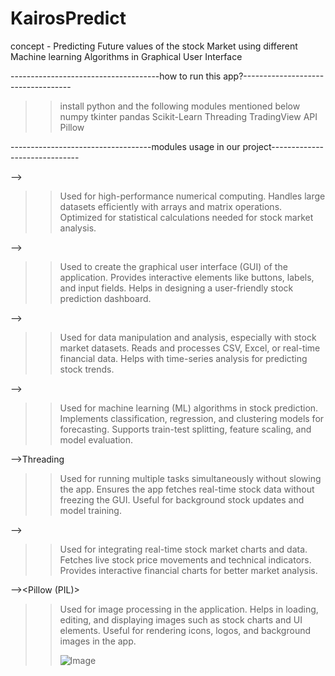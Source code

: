 # KairosPredict

concept - Predicting Future values of the stock Market using different Machine learning Algorithms in Graphical User Interface 


-------------------------------------how to run this app?----------------------------------- 

>>install python and the following modules mentioned below
>>numpy
>>tkinter
>>pandas
>>Scikit-Learn
>>Threading 
>>TradingView API
>>Pillow

-----------------------------------modules usage in our project------------------------------

--><NumPy>

>>Used for high-performance numerical computing.
>>Handles large datasets efficiently with arrays and matrix operations.
>>Optimized for statistical calculations needed for stock market analysis.

--><Tkinter> 

>>Used to create the graphical user interface (GUI) of the application.
>>Provides interactive elements like buttons, labels, and input fields.
>>Helps in designing a user-friendly stock prediction dashboard.

--><Pandas> 

>>Used for data manipulation and analysis, especially with stock market
datasets.
>>Reads and processes CSV, Excel, or real-time financial data.
>>Helps with time-series analysis for predicting stock trends.

--><Scikit-Learn> 

>>Used for machine learning (ML) algorithms in stock prediction.
>>Implements classification, regression, and clustering models for
forecasting.
>>Supports train-test splitting, feature scaling, and model evaluation.

-->Threading 

>>Used for running multiple tasks simultaneously without slowing the
app.
>>Ensures the app fetches real-time stock data without freezing the GUI.
>>Useful for background stock updates and model training.

--><TradingView API>

>>Used for integrating real-time stock market charts and data.
>>Fetches live stock price movements and technical indicators.
>>Provides interactive financial charts for better market analysis.

--><Pillow (PIL)>

>>Used for image processing in the application.
>>Helps in loading, editing, and displaying images such as stock charts
and UI elements.
>>Useful for rendering icons, logos, and background images in the app.
>>
>>![Image](https://github.com/user-attachments/assets/0e7bb029-86a6-4ee7-a264-cbc49a1be529)


